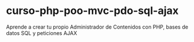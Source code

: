 # curso-php-poo-mvc-pdo-sql-ajax
 Aprende a crear tu propio Administrador de Contenidos con PHP, bases de datos SQL y peticiones AJAX 
